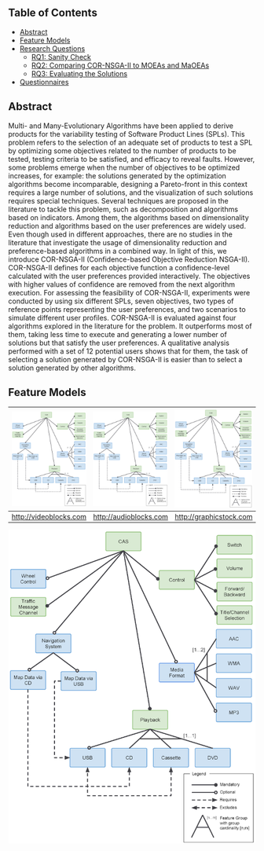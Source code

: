 
## Table of Contents

<ul>
    <li><a href="#abstract">Abstract</a></li>
    <li><a href="#feature-models">Feature Models</a></li>
    <li>
        <a href="#research-questions">Research Questions</a>
      <ul>
        <li><a href="#sub-heading-1">RQ1: Sanity Check</a></li>
        <li><a href="#sub-heading-2">RQ2: Comparing COR-NSGA-II to MOEAs and MaOEAs</a></li>
        <li><a href="#sub-heading-2">RQ3: Evaluating the Solutions</a></li>
      </ul>
    </li>
    <li><a href="#questionnaires">Questionnaires</a></li>
</ul>

## Abstract

Multi- and Many-Evolutionary Algorithms have been applied to derive products for the variability testing of Software Product Lines (SPLs). This problem refers to the selection of an adequate set of products to test a SPL by optimizing some objectives related to the number of products to be tested, testing criteria to be satisfied, and efficacy to reveal faults. However, some problems emerge when the number of objectives to be optimized increases, for example: the solutions generated by the optimization algorithms become incomparable, designing a Pareto-front in this context requires a large number of solutions, and the visualization of such solutions requires special techniques. Several techniques are proposed in the literature to tackle this problem, such as decomposition and algorithms based on indicators. Among them, the algorithms based on dimensionality reduction and algorithms based on the user preferences are widely used. Even though used in different approaches, there are no studies in the literature that investigate the usage of dimensionality reduction and preference-based algorithms in a combined way. In light of this, we introduce COR-NSGA-II (Confidence-based Objective Reduction NSGA-II). COR-NSGA-II defines for each objective function a confidence-level calculated with the user preferences provided interactively. The objectives with higher values of confidence are removed from the next algorithm execution. For assessing the feasibility of COR-NSGA-II, experiments were conducted by using six different SPLs, seven objectives, two types of reference points representing the user preferences, and two scenarios to simulate different user profiles. COR-NSGA-II is evaluated against four algorithms explored in the literature for the problem. It outperforms most of them, taking less time to execute and generating a lower number of solutions but that satisfy the user preferences. A qualitative analysis performed with a set of 12 potential users shows that for them, the task of selecting a solution generated by COR-NSGA-II is easier than to select a solution generated by other algorithms.

## Feature Models


| ![cas](./images/fm-cas.png)  | ![cas](./images/fm-cas.png)  | ![cas](./images/fm-cas.png)  |
|:---:|:---:|:---:|
| http://videoblocks.com | http://audioblocks.com | http://graphicstock.com |

![name-of-you-image](./images/fm-cas.png)